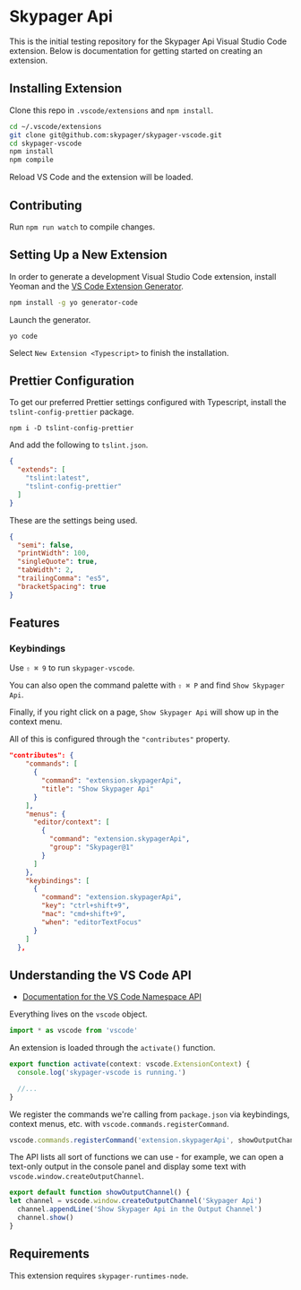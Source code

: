 # Skypager Api

This is the initial testing repository for the Skypager Api Visual Studio Code extension. Below is documentation for getting started on creating an extension.

## Installing Extension

Clone this repo in `.vscode/extensions` and `npm install`. 

```bash
cd ~/.vscode/extensions
git clone git@github.com:skypager/skypager-vscode.git
cd skypager-vscode
npm install
npm compile
```

Reload VS Code and the extension will be loaded.

## Contributing

Run `npm run watch` to compile changes.

## Setting Up a New Extension

In order to generate a development Visual Studio Code extension, install Yeoman and the [VS Code Extension Generator](https://github.com/Microsoft/vscode-generator-code).

```bash
npm install -g yo generator-code
```

Launch the generator.

```
yo code
```

Select `New Extension <Typescript>` to finish the installation.

## Prettier Configuration

To get our preferred Prettier settings configured with Typescript, install the `tslint-config-prettier` package.

```
npm i -D tslint-config-prettier
```

And add the following to `tslint.json`.

```json
{
  "extends": [
    "tslint:latest",
    "tslint-config-prettier"
  ]
}
```

These are the settings being used.

```json
{
  "semi": false,
  "printWidth": 100,
  "singleQuote": true,
  "tabWidth": 2,
  "trailingComma": "es5",
  "bracketSpacing": true
}
```

## Features

### Keybindings

Use `⇧ ⌘ 9` to run `skypager-vscode`.

You can also open the command palette with `⇧ ⌘ P` and find `Show Skypager Api`.

Finally, if you right click on a page, `Show Skypager Api` will show up in the context menu.

All of this is configured through the `"contributes"` property.

```json
"contributes": {
    "commands": [
      {
        "command": "extension.skypagerApi",
        "title": "Show Skypager Api"
      }
    ],
    "menus": {
      "editor/context": [
        {
          "command": "extension.skypagerApi",
          "group": "Skypager@1"
        }
      ]
    },
    "keybindings": [
      {
        "command": "extension.skypagerApi",
        "key": "ctrl+shift+9",
        "mac": "cmd+shift+9",
        "when": "editorTextFocus"
      }
    ]
  },
```

## Understanding the VS Code API

- [Documentation for the VS Code Namespace API](https://code.visualstudio.com/docs/extensionAPI/vscode-api)

Everything lives on the `vscode` object.

```typescript
import * as vscode from 'vscode'
```

An extension is loaded through the `activate()` function.

```typescript
export function activate(context: vscode.ExtensionContext) {
  console.log('skypager-vscode is running.')

  //...
}
```

We register the commands we're calling from `package.json` via keybindings, context menus, etc. with `vscode.commands.registerCommand`.

```typescript
vscode.commands.registerCommand('extension.skypagerApi', showOutputChannel)
```

The API lists all sort of functions we can use - for example, we can open a text-only output in the console panel and display some text with `vscode.window.createOutputChannel`.

```typescript
export default function showOutputChannel() {
let channel = vscode.window.createOutputChannel('Skypager Api')
  channel.appendLine('Show Skypager Api in the Output Channel')
  channel.show()
}
```

## Requirements

This extension requires `skypager-runtimes-node`.